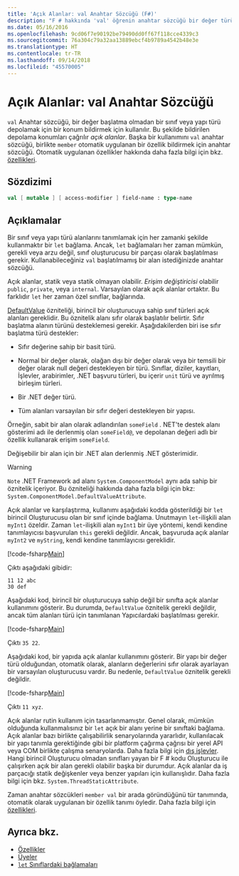 ```yaml
---
title: 'Açık Alanlar: val Anahtar Sözcüğü (F#)'
description: "F # hakkında 'val' öğrenin anahtar sözcüğü bir değer türü başlatma olmadan bir sınıf veya yapı türü depolamak için bir konum bildirmek için kullanılır."
ms.date: 05/16/2016
ms.openlocfilehash: 9cd06f7e90192be79490dd0ff67f118cce4339c3
ms.sourcegitcommit: 76a304c79a32aa13889ebcf4b9789a4542b48e3e
ms.translationtype: HT
ms.contentlocale: tr-TR
ms.lasthandoff: 09/14/2018
ms.locfileid: "45570005"
---
```

# <a name="explicit-fields-the-val-keyword"></a>Açık Alanlar: val Anahtar Sözcüğü

`val` Anahtar sözcüğü, bir değer başlatma olmadan bir sınıf veya yapı türü depolamak için bir konum bildirmek için kullanılır. Bu şekilde bildirilen depolama konumları çağrılır *açık alanlar*. Başka bir kullanımını `val` anahtar sözcüğü, birlikte `member` otomatik uygulanan bir özellik bildirmek için anahtar sözcüğü. Otomatik uygulanan özellikler hakkında daha fazla bilgi için bkz. [özellikleri](properties.md).

## <a name="syntax"></a>Sözdizimi

```fsharp
val [ mutable ] [ access-modifier ] field-name : type-name
```

## <a name="remarks"></a>Açıklamalar

Bir sınıf veya yapı türü alanlarını tanımlamak için her zamanki şekilde kullanmaktır bir `let` bağlama. Ancak, `let` bağlamaları her zaman mümkün, gerekli veya arzu değil, sınıf oluşturucusu bir parçası olarak başlatılması gerekir. Kullanabileceğiniz `val` başlatılmamış bir alan istediğinizde anahtar sözcüğü.

Açık alanlar, statik veya statik olmayan olabilir. *Erişim değiştiricisi* olabilir `public`, `private`, veya `internal`. Varsayılan olarak açık alanlar ortaktır. Bu farklıdır `let` her zaman özel sınıflar, bağlarında.

[DefaultValue](https://msdn.microsoft.com/library/a3a3307b-8c05-441e-b109-245511614d58) özniteliği, birincil bir oluşturucuya sahip sınıf türleri açık alanları gereklidir. Bu öznitelik alanı sıfır olarak başlatılır belirtir. Sıfır başlatma alanın türünü desteklemesi gerekir. Aşağıdakilerden biri ise sıfır başlatma türü destekler:

- Sıfır değerine sahip bir basit türü.

- Normal bir değer olarak, olağan dışı bir değer olarak veya bir temsili bir değer olarak null değeri destekleyen bir türü. Sınıflar, diziler, kayıtları, İşlevler, arabirimler, .NET başvuru türleri, bu içerir `unit` türü ve ayrılmış birleşim türleri.

- Bir .NET değer türü.

- Tüm alanları varsayılan bir sıfır değeri destekleyen bir yapısı.

Örneğin, sabit bir alan olarak adlandırılan `someField` . NET'te destek alanı gösterimi adı ile derlenmiş olan `someField@`, ve depolanan değeri adlı bir özellik kullanarak erişim `someField`.

Değişebilir bir alan için bir .NET alan derlenmiş .NET gösterimidir.

>[!WARNING]
`Note` .NET Framework ad alanı `System.ComponentModel` aynı ada sahip bir öznitelik içeriyor. Bu özniteliği hakkında daha fazla bilgi için bkz: `System.ComponentModel.DefaultValueAttribute`.

Açık alanlar ve karşılaştırma, kullanımı aşağıdaki kodda gösterildiği bir `let` birincil Oluşturucusu olan bir sınıf içinde bağlama. Unutmayın `let`-ilişkili alan `myInt1` özeldir. Zaman `let`-ilişkili alan `myInt1` bir üye yöntemi, kendi kendine tanımlayıcısı başvurulan `this` gerekli değildir. Ancak, başvuruda açık alanlar `myInt2` ve `myString`, kendi kendine tanımlayıcısı gereklidir.

[!code-fsharp[Main](../../../../samples/snippets/fsharp/lang-ref-2/snippet6701.fs)]

Çıktı aşağıdaki gibidir:

```
11 12 abc
30 def
```

Aşağıdaki kod, birincil bir oluşturucuya sahip değil bir sınıfta açık alanlar kullanımını gösterir. Bu durumda, `DefaultValue` öznitelik gerekli değildir, ancak tüm alanları türü için tanımlanan Yapıcılardaki başlatılması gerekir.

[!code-fsharp[Main](../../../../samples/snippets/fsharp/lang-ref-2/snippet6702.fs)]

Çıktı `35 22`.

Aşağıdaki kod, bir yapıda açık alanlar kullanımını gösterir. Bir yapı bir değer türü olduğundan, otomatik olarak, alanların değerlerini sıfır olarak ayarlayan bir varsayılan oluşturucusu vardır. Bu nedenle, `DefaultValue` öznitelik gerekli değildir.

[!code-fsharp[Main](../../../../samples/snippets/fsharp/lang-ref-2/snippet6703.fs)]

Çıktı `11 xyz`.

Açık alanlar rutin kullanım için tasarlanmamıştır. Genel olarak, mümkün olduğunda kullanmalısınız bir `let` açık bir alanı yerine bir sınıftaki bağlama. Açık alanlar bazı birlikte çalışabilirlik senaryolarında yararlıdır, kullanılacak bir yapı tanımla gerektiğinde gibi bir platform çağırma çağrısı bir yerel API veya COM birlikte çalışma senaryolarda. Daha fazla bilgi için [dış işlevler](../functions/external-functions.md). Hangi birincil Oluşturucu olmadan sınıfları yayan bir F # kodu Oluşturucu ile çalışırken açık bir alan gerekli olabilir başka bir durumdur. Açık alanlar da iş parçacığı statik değişkenler veya benzer yapıları için kullanışlıdır. Daha fazla bilgi için bkz. `System.ThreadStaticAttribute`.

Zaman anahtar sözcükleri `member val` bir arada göründüğünü tür tanımında, otomatik olarak uygulanan bir özellik tanımı öyledir. Daha fazla bilgi için [özellikleri](properties.md).

## <a name="see-also"></a>Ayrıca bkz.

- [Özellikler](properties.md)
- [Üyeler](index.md)
- [`let` Sınıflardaki bağlamaları](let-bindings-in-classes.md)
